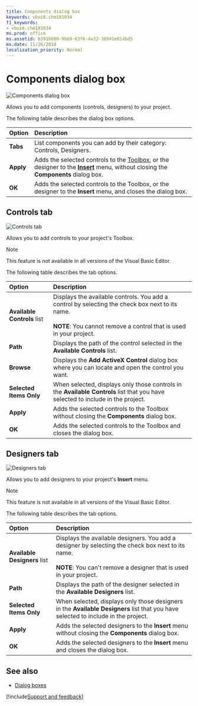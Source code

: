 ```yaml
---
title: Components dialog box
keywords: vbui6.chm181034
f1_keywords:
- vbui6.chm181034
ms.prod: office
ms.assetid: b391b080-9bb9-63f6-4a32-36941e814bd5
ms.date: 11/26/2018
localization_priority: Normal
---
```



# Components dialog box

![Components dialog box](../../../images/va5lxx1_ZA01201778.gif)

Allows you to add components (controls, designers) to your project.

The following table describes the dialog box options.

|Option|Description|
|:-----|:----------|
|**Tabs**|List components you can add by their category: Controls, Designers. |
|**Apply**|Adds the selected controls to the [Toolbox](toolbox.md), or the designer to the **[Insert](insert-menu.md)** menu, without closing the **Components** dialog box.|
|**OK**|Adds the selected controls to the Toolbox, or the designer to the **Insert** menu, and closes the dialog box.|

## Controls tab

![Controls tab](../../../images/addcc_ZA01201563.gif)

Allows you to add controls to your project's Toolbox.

> [!NOTE] 
> This feature is not available in all versions of the Visual Basic Editor.

The following table describes the tab options.

|Option|Description|
|:-----|:----------|
|**Available Controls** list |Displays the available controls. You add a control by selecting the check box next to its name.<br/><br/>**NOTE**: You cannot remove a control that is used in your project.|
|**Path**|Displays the path of the control selected in the **Available Controls** list.|
|**Browse**|Displays the **Add ActiveX Control** dialog box where you can locate and open the control you want.|
|**Selected Items Only**|When selected, displays only those controls in the **Available Controls** list that you have selected to include in the project.|
|**Apply**|Adds the selected controls to the Toolbox without closing the **Components** dialog box.|
|**OK**|Adds the selected controls to the Toolbox and closes the dialog box.|

## Designers tab

![Designers tab](../../../images/va267r1_ZA01201775.gif)

Allows you to add designers to your project's **Insert** menu.

> [!NOTE] 
> This feature is not available in all versions of the Visual Basic Editor.

The following table describes the tab options.

|Option|Description|
|:-----|:----------|
|**Available Designers** list |Displays the available designers. You add a designer by selecting the check box next to its name.<br/><br/>**NOTE**: You can't remove a designer that is used in your project.|
|**Path**|Displays the path of the designer selected in the **Available Designers** list.|
|**Selected Items Only**|When selected, displays only those designers in the **Available Designers** list that you have selected to include in the project.|
|**Apply**|Adds the selected designers to the **Insert** menu without closing the **Components** dialog box.|
|**OK**|Adds the selected designers to the **Insert** menu and closes the dialog box.|

## See also

- [Dialog boxes](../dialog-boxes.md)

[!include[Support and feedback](~/includes/feedback-boilerplate.md)]